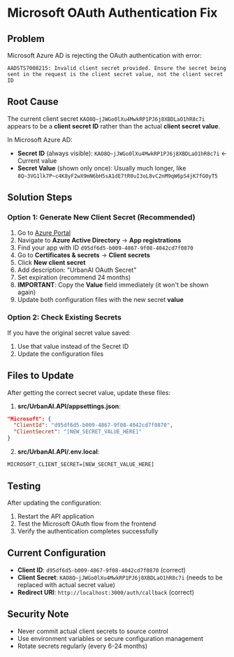 # Microsoft OAuth Authentication Fix

## Problem
Microsoft Azure AD is rejecting the OAuth authentication with error:
```
AADSTS7000215: Invalid client secret provided. Ensure the secret being sent in the request is the client secret value, not the client secret ID
```

## Root Cause
The current client secret `KAO8Q~jJWGo0lXu4MwkRP1PJ6j8XBDLaO1hR8c7i` appears to be a **client secret ID** rather than the actual **client secret value**.

In Microsoft Azure AD:
- **Secret ID** (always visible): `KAO8Q~jJWGo0lXu4MwkRP1PJ6j8XBDLaO1hR8c7i` ← Current value
- **Secret Value** (shown only once): Usually much longer, like `8Q~3VG1lk7P~c4K8yF2wX9mN6bH5sA1dE7tR0uI3oL8vC2nM9qW6pS4jK7fG0yT5`

## Solution Steps

### Option 1: Generate New Client Secret (Recommended)
1. Go to [Azure Portal](https://portal.azure.com)
2. Navigate to **Azure Active Directory** → **App registrations**
3. Find your app with ID `d95df6d5-b009-4867-9f08-4042cd7f0870`
4. Go to **Certificates & secrets** → **Client secrets**
5. Click **New client secret**
6. Add description: "UrbanAI OAuth Secret"
7. Set expiration (recommend 24 months)
8. **IMPORTANT**: Copy the **Value** field immediately (it won't be shown again)
9. Update both configuration files with the new secret **value**

### Option 2: Check Existing Secrets
If you have the original secret value saved:
1. Use that value instead of the Secret ID
2. Update the configuration files

## Files to Update
After getting the correct secret value, update these files:

1. **src/UrbanAI.API/appsettings.json**:
```json
"Microsoft": {
  "ClientId": "d95df6d5-b009-4867-9f08-4042cd7f0870",
  "ClientSecret": "[NEW_SECRET_VALUE_HERE]"
}
```

2. **src/UrbanAI.API/.env.local**:
```
MICROSOFT_CLIENT_SECRET=[NEW_SECRET_VALUE_HERE]
```

## Testing
After updating the configuration:
1. Restart the API application
2. Test the Microsoft OAuth flow from the frontend
3. Verify the authentication completes successfully

## Current Configuration
- **Client ID**: `d95df6d5-b009-4867-9f08-4042cd7f0870` (correct)
- **Client Secret**: `KAO8Q~jJWGo0lXu4MwkRP1PJ6j8XBDLaO1hR8c7i` (needs to be replaced with actual secret value)
- **Redirect URI**: `http://localhost:3000/auth/callback` (correct)

## Security Note
- Never commit actual client secrets to source control
- Use environment variables or secure configuration management
- Rotate secrets regularly (every 6-24 months)
